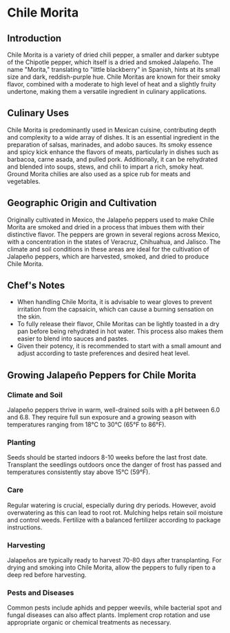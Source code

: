 # Chile Morita

## Introduction

Chile Morita is a variety of dried chili pepper, a smaller and darker subtype of the Chipotle pepper, which itself is a dried and smoked Jalapeño. The name "Morita," translating to "little blackberry" in Spanish, hints at its small size and dark, reddish-purple hue. Chile Moritas are known for their smoky flavor, combined with a moderate to high level of heat and a slightly fruity undertone, making them a versatile ingredient in culinary applications.

## Culinary Uses

Chile Morita is predominantly used in Mexican cuisine, contributing depth and complexity to a wide array of dishes. It is an essential ingredient in the preparation of salsas, marinades, and adobo sauces. Its smoky essence and spicy kick enhance the flavors of meats, particularly in dishes such as barbacoa, carne asada, and pulled pork. Additionally, it can be rehydrated and blended into soups, stews, and chili to impart a rich, smoky heat. Ground Morita chilies are also used as a spice rub for meats and vegetables.

## Geographic Origin and Cultivation

Originally cultivated in Mexico, the Jalapeño peppers used to make Chile Morita are smoked and dried in a process that imbues them with their distinctive flavor. The peppers are grown in several regions across Mexico, with a concentration in the states of Veracruz, Chihuahua, and Jalisco. The climate and soil conditions in these areas are ideal for the cultivation of Jalapeño peppers, which are harvested, smoked, and dried to produce Chile Morita.

## Chef's Notes

- When handling Chile Morita, it is advisable to wear gloves to prevent irritation from the capsaicin, which can cause a burning sensation on the skin.
- To fully release their flavor, Chile Moritas can be lightly toasted in a dry pan before being rehydrated in hot water. This process also makes them easier to blend into sauces and pastes.
- Given their potency, it is recommended to start with a small amount and adjust according to taste preferences and desired heat level.

## Growing Jalapeño Peppers for Chile Morita

### Climate and Soil
Jalapeño peppers thrive in warm, well-drained soils with a pH between 6.0 and 6.8. They require full sun exposure and a growing season with temperatures ranging from 18°C to 30°C (65°F to 86°F).

### Planting
Seeds should be started indoors 8-10 weeks before the last frost date. Transplant the seedlings outdoors once the danger of frost has passed and temperatures consistently stay above 15°C (59°F).

### Care
Regular watering is crucial, especially during dry periods. However, avoid overwatering as this can lead to root rot. Mulching helps retain soil moisture and control weeds. Fertilize with a balanced fertilizer according to package instructions.

### Harvesting
Jalapeños are typically ready to harvest 70-80 days after transplanting. For drying and smoking into Chile Morita, allow the peppers to fully ripen to a deep red before harvesting.

### Pests and Diseases
Common pests include aphids and pepper weevils, while bacterial spot and fungal diseases can also affect plants. Implement crop rotation and use appropriate organic or chemical treatments as necessary.